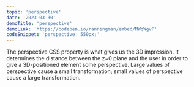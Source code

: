 ```yaml
---
topic: 'perspective'
date: '2023-03-30'
demoTitle: 'perspective'
demoLink: 'https://codepen.io/ranningman/embed/MWqWgvP'
codeSnippet: 'perspective: 550px;'
---
```

The perspective CSS property is what gives us the 3D impression. It determines the distance between the z=0 plane and the user in order to give a 3D-positioned element some perspective. Large values of perspective cause a small transformation; small values of perspective cause a large transformation.